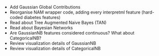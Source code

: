 - Add Gaussian Global Contributions
- Reorganise NAM wrapper code, adding every interpretml feature (hard-coded diabetes features)
- Read about Tree Augmented Naive Bayes (TAN)
- Read about Bayesian Networks
- Are GaussianNB features considered continuous? What about CategoricalNB?
- Review visualization details of GaussianNB
- Review visualization details of CategoricalNB